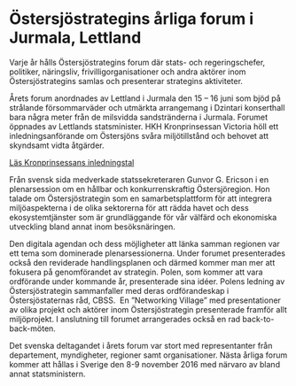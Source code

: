 # Östersjöstrategins årliga forum i Jurmala, Lettland

Varje år hålls Östersjöstrategins forum där stats\- och regeringschefer, politiker, näringsliv, frivilligorganisationer och andra aktörer inom Östersjöstrategins samlas och presenterar strategins aktiviteter.


Årets forum anordnades av Lettland i Jurmala den 15 – 16 juni som bjöd på strålande försommarväder och utmärkta arrangemang i Dzintari konserthall bara några meter från de milsvidda sandstränderna i Jurmala. Forumet öppnades av Lettlands statsminister. HKH Kronprinsessan Victoria höll ett inledningsanförande om Östersjöns svåra miljötillstånd och behovet att skyndsamt vidta åtgärder.

[Läs Kronprinsessans inledningstal](http://www.kungahuset.se/kungafamiljen/hkhkronprinsessanvictoria/tal/kronprinsessantal/hkhkronprinsessanvictoriastalvidtheeustrategyforthebalticseaforumijumalalettlandmandagenden15juni.5.751c664a14d8a76c8332b0c.html "HKH Kronprinsessans inledningstal Östersjöstrategin")

Från svensk sida medverkade statssekreteraren Gunvor G. Ericson i en plenarsession om en hållbar och konkurrenskraftig Östersjöregion. Hon talade om Östersjöstrategin som en samarbetsplattform för att integrera miljöaspekterna i de olika sektorerna för att rädda havet och dess ekosystemtjänster som är grundläggande för vår välfärd och ekonomiska utveckling bland annat inom besöksnäringen.

Den digitala agendan och dess möjligheter att länka samman regionen var ett tema som dominerade plenarsessionerna. Under forumet presenterades också den reviderade handlingsplanen och därmed kommer man mer att fokusera på genomförandet av strategin. Polen, som kommer att vara ordförande under kommande år, presenterade sina idéer. Polens ledning av Östersjöstrategin sammanfaller med deras ordförandeskap i Östersjöstaternas råd, CBSS.  En ”Networking Village” med presentationer av olika projekt och aktörer inom Östersjöstrategin presenterade framför allt miljöprojekt. I anslutning till forumet arrangerades också en rad back\-to\-back\-möten.

Det svenska deltagandet i årets forum var stort med representanter från departement, myndigheter, regioner samt organisationer. Nästa årliga forum kommer att hållas i Sverige den 8\-9 november 2016 med närvaro av bland annat statsministern.
